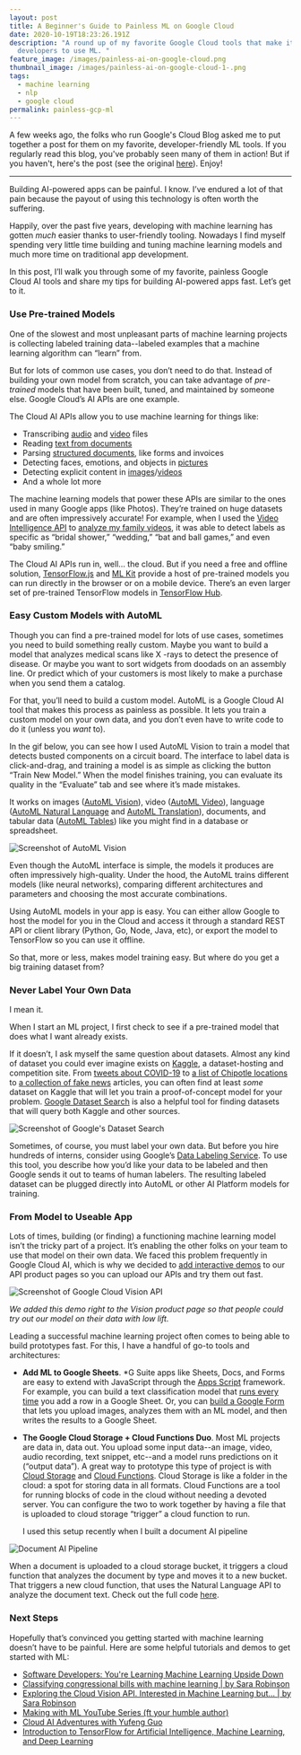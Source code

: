 ```yaml
---
layout: post
title: A Beginner's Guide to Painless ML on Google Cloud
date: 2020-10-19T18:23:26.191Z
description: "A round up of my favorite Google Cloud tools that make it easy for
  developers to use ML. "
feature_image: /images/painless-ai-on-google-cloud.png
thumbnail_image: /images/painless-ai-on-google-cloud-1-.png
tags:
  - machine learning
  - nlp
  - google cloud
permalink: painless-gcp-ml
---
```

A few weeks ago, the folks who run Google's Cloud Blog asked me to put together a post for them on my favorite, developer-friendly ML tools. If you regularly read this blog, you've probably seen many of them in action! But if you haven't, here's the post (see the original [here](https://cloud.google.com/blog/products/ai-machine-learning/beginners-guide-to-painless-machine-learning)). Enjoy!

- - -

Building AI-powered apps can be painful. I know. I’ve endured a lot of that pain because the payout of using this technology is often worth the suffering.

Happily, over the past five years, developing with machine learning has gotten *much* easier thanks to user-friendly tooling. Nowadays I find myself spending very little time building and tuning machine learning models and much more time on traditional app development.

In this post, I’ll walk you through some of my favorite, painless Google Cloud AI tools and share my tips for building AI-powered apps fast. Let’s get to it.

### Use Pre-trained Models

One of the slowest and most unpleasant parts of machine learning projects is collecting labeled training data--labeled examples that a machine learning algorithm can “learn” from.

But for lots of common use cases, you don’t need to do that. Instead of building your own model from scratch, you can take advantage of *pre-trained* models that have been built, tuned, and maintained by someone else. Google Cloud’s AI APIs are one example.

The Cloud AI APIs allow you to use machine learning for things like:

* Transcribing [audio](http://cloud.google.com/speech) and [video](https://cloud.google.com/video-intelligence) files
* Reading [text from documents](https://cloud.google.com/natural-language)
* Parsing [structured documents](https://cloud.google.com/solutions/document-ai), like forms and invoices
* Detecting faces, emotions, and objects in [pictures](http://cloud.google.com/vision)
* Detecting explicit content in [images](http://cloud.google.com/vision)/[videos](https://cloud.google.com/video-intelligence)
* And a whole lot more

The machine learning models that power these APIs are similar to the ones used in many Google apps (like Photos). They’re trained on huge datasets and are often impressively accurate! For example, when I used the [Video Intelligence API](https://cloud.google.com/video-intelligence) to [analyze my family videos](https://cloud.google.com/blog/products/ai-machine-learning/building-an-ai-searchable-archive-for-30-years-of-family-videos), it was able to detect labels as specific as “bridal shower,” “wedding,” “bat and ball games,” and even “baby smiling.”

The Cloud AI APIs run in, well… the cloud. But if you need a free and offline solution, [TensorFlow.js](https://www.tensorflow.org/js/models) and [ML Kit](https://firebase.google.com/docs/ml-kit) provide a host of pre-trained models you can run directly in the browser or on a mobile device. There’s an even larger set of pre-trained TensorFlow models in [TensorFlow Hub](https://tfhub.dev/).

### Easy Custom Models with AutoML

Though you can find a pre-trained model for lots of use cases, sometimes you need to build something really custom. Maybe you want to build a model that analyzes medical scans like X -rays to detect the presence of disease. Or maybe you want to sort widgets from doodads on an assembly line. Or predict which of your customers is most likely to make a purchase when you send them a catalog.

For that, you’ll need to build a custom model. AutoML is a Google Cloud AI tool that makes this process as painless as possible. It lets you train a custom model on your own data, and you don’t even have to write code to do it (unless you *want* to).

In the gif below, you can see how I used AutoML Vision to train a model that detects busted components on a circuit board. The interface to label data is click-and-drag, and training a model is as simple as clicking the button “Train New Model.” When the model finishes training, you can evaluate its quality in the “Evaluate” tab and see where it’s made mistakes.

It works on images ([AutoML Vision](https://cloud.google.com/vision/automl)), video ([AutoML Video](https://cloud.google.com/video-intelligence/automl/docs)), language ([AutoML Natural Language](https://cloud.google.com/natural-language/automl/docs) and [AutoML Translation](https://cloud.google.com/translate/automl/docs)), documents, and tabular data ([AutoML Tables](https://cloud.google.com/automl-tables)) like you might find in a database or spreadsheet.

![Screenshot of AutoML Vision](/images/circuts.gif "Using AutoML Vision to identify components on a circuit board")

Even though the AutoML interface is simple, the models it produces are often impressively high-quality. Under the hood, the AutoML trains different models (like neural networks), comparing different architectures and parameters and choosing the most accurate combinations.

Using AutoML models in your app is easy. You can either allow Google to host the model for you in the Cloud and access it through a standard REST API or client library (Python, Go, Node, Java, etc), or export the model to TensorFlow so you can use it offline.

So that, more or less, makes model training easy. But where do you get a big training dataset from?

### Never Label Your Own Data

I mean it.

When I start an ML project, I first check to see if a pre-trained model that does what I want already exists.

If it doesn’t, I ask myself the same question about datasets. Almost any kind of dataset you could ever imagine exists on [Kaggle](https://www.kaggle.com/datasets), a dataset-hosting and competition site. From [tweets about COVID-19](https://www.kaggle.com/gpreda/covid19-tweets) to [a list of Chipotle locations](https://www.kaggle.com/jeffreybraun/chipotle-locations) to [a collection of fake news](https://www.kaggle.com/clmentbisaillon/fake-and-real-news-dataset) articles, you can often find at least *some* dataset on Kaggle that will let you train a proof-of-concept model for your problem. [Google Dataset Search](https://datasetsearch.research.google.com/) is also a helpful tool for finding datasets that will query both Kaggle and other sources.

![Screenshot of Google's Dataset Search](/images/dataset_search.gif "Google's Dataset Search tool")

Sometimes, of course, you must label your own data. But before you hire hundreds of interns, consider using Google’s [Data Labeling Service](https://cloud.google.com/ai-platform/data-labeling/docs). To use this tool, you describe how you’d like your data to be labeled and then Google sends it out to teams of human labelers. The resulting labeled dataset can be plugged directly into AutoML or other AI Platform models for training.

### From Model to Useable App

Lots of times, building (or finding) a functioning machine learning model isn’t the tricky part of a project. It’s enabling the other folks on your team to use that model on their own data. We faced this problem frequently in Google Cloud AI, which is why we decided to [add interactive demos](http://cloud.google.com/vision) to our API product pages so you can upload our APIs and try them out fast.

![Screenshot of Google Cloud Vision API](/images/vision_api.gif "Demo of the Google Cloud Vision API")

*We added this demo right to the Vision product page so that people could try out our model on their data with low lift.*

Leading a successful machine learning project often comes to being able to build prototypes fast. For this, I have a handful of go-to tools and architectures:

* **Add ML to Google Sheets**. *G Suite apps like Sheets, Docs, and Forms are easy to extend with JavaScript through the [Apps Script](https://developers.google.com/apps-script) framework. For example, you can build a text classification model that [runs every time](https://developers.google.com/gsuite/solutions/feedback-sentiment-analysis) you add a row in a Google Sheet. Or, you can [build a Google Form](https://developers.google.com/gsuite/solutions/feedback-sentiment-analysis) that lets you upload images, analyzes them with an ML model, and then writes the results to a Google Sheet.
* **The Google Cloud Storage + Cloud Functions Duo**. Most ML projects are data in, data out. You upload some input data--an image, video, audio recording, text snippet, etc--and a model runs predictions on it (“output data”). A great way to prototype this type of project is with [Cloud Storage](https://cloud.google.com/storage) and [Cloud Functions](https://cloud.google.com/functions). Cloud Storage is like a folder in the cloud: a spot for storing data in all formats. Cloud Functions are a tool for running blocks of code in the cloud without needing a devoted server. You can configure the two to work together by having a file that is uploaded to cloud storage “trigger” a cloud function to run.

  I used this setup recently when I built a document AI pipeline

![Document AI Pipeline](/images/pipeline.jpg "Document AI Pipeline")

When a document is uploaded to a cloud storage bucket, it triggers a cloud function that analyzes the document by type and moves it to a new bucket. That triggers a new cloud function, that uses the Natural Language API to analyze the document text. Check out the full code [here](https://github.com/dalequark/document-pipeline).

### Next Steps

Hopefully that’s convinced you getting started with machine learning doesn’t have to be painful. Here are some helpful tutorials and demos to get started with ML:

* [Software Developers: You're Learning Machine Learning Upside Down](https://daleonai.com/software-developers-youre-learning-machine-learning-upside-down)
* [Classifying congressional bills with machine learning | by Sara Robinson](https://medium.com/@srobtweets/classifying-congressional-bills-with-machine-learning-d6d769d818fd)
* [Exploring the Cloud Vision API. Interested in Machine Learning but… | by Sara Robinson](https://medium.com/@srobtweets/exploring-the-cloud-vision-api-1af9bcf080b8)
* [Making with ML YouTube Series (ft your humble author)](https://www.youtube.com/playlist?list=PLIivdWyY5sqLsaG5hNms0D9aZRBE7DHBb)
* [Cloud AI Adventures with Yufeng Guo](https://www.youtube.com/playlist?list=PLIivdWyY5sqJxnwJhe3etaK7utrBiPBQ2)
* [Introduction to TensorFlow for Artificial Intelligence, Machine Learning, and Deep Learning](https://www.coursera.org/learn/introduction-tensorflow)